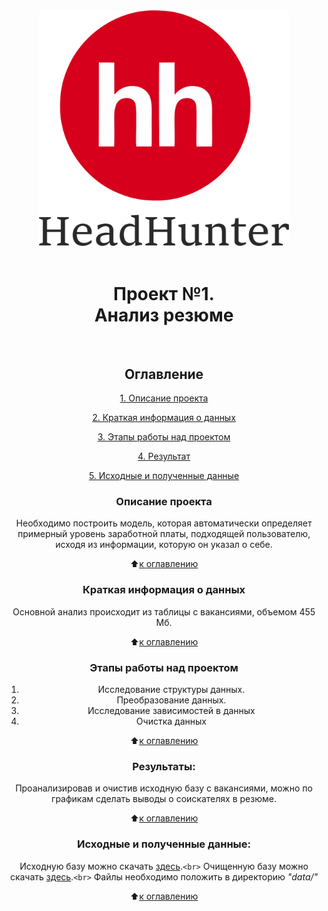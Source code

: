 <center> <img src = images/hh_logo.png alt="drawing" style="width:400px;">
<br><br>
<center><h1>Проект №1. <br>
Анализ резюме</h1> <br></center>

## Оглавление

[1. Описание проекта](.README.md#Описание-проекта)

[2. Краткая информация о данных](.README.md#Краткая-информация-о-данных)

[3. Этапы работы над проектом](.README.md#Этапы-работы-над-проектом)

[4. Результат](.README.md#Результат)

[5. Исходные и полученные данные](.README.md#Исходные-и-полученные-данные)

### Описание проекта

Необходимо построить модель, которая автоматически определяет примерный уровень заработной платы, подходящей пользователю, исходя из информации, которую он указал о себе.

⬆️[к оглавлению](.README.md#Оглавление)

### Краткая информация о данных

Основной анализ происходит из таблицы с вакансиями, объемом 455 Мб.

⬆️[к оглавлению](.README.md#Оглавление)

### Этапы работы над проектом

1. Исследование структуры данных.
2. Преобразование данных.
3. Исследование зависимостей в данных
4. Очистка данных

⬆️[к оглавлению](.README.md#Оглавление)

### Результаты:

Проанализировав и очистив исходную базу с вакансиями, можно по графикам сделать выводы о соискателях в резюме.

⬆️[к оглавлению](.README.md#Оглавление)

### Исходные и полученные данные:

Исходную базу можно скачать [здесь](https://disk.yandex.ru/d/XvinZ-rJ9rellg).`<br>`
Очищенную базу можно скачать [здесь](https://disk.yandex.ru/d/ANNYn0Nc0JuCtg).`<br>`
Файлы необходимо положить в директорию _"data/"_

⬆️[к оглавлению](.README.md#Оглавление)
